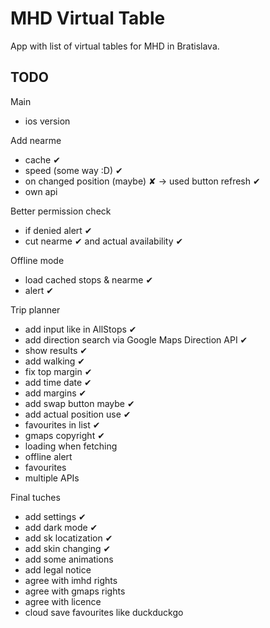 # MHD Virtual Table

App with list of virtual tables for MHD in Bratislava.

## TODO

Main
- ios version

Add nearme

- cache ✔
- speed (some way :D) ✔
- on changed position (maybe) ✘ -> used button refresh ✔
- own api

Better permission check

- if denied alert ✔
- cut nearme ✔ and actual availability ✔

Offline mode

- load cached stops & nearme ✔
- alert ✔

Trip planner

- add input like in AllStops ✔
- add direction search via Google Maps Direction API ✔
- show results ✔
- add walking ✔
- fix top margin ✔
- add time date ✔
- add margins ✔
- add swap button maybe ✔
- add actual position use ✔
- favourites in list ✔
- gmaps copyright ✔
- loading when fetching
- offline alert
- favourites
- multiple APIs

Final tuches

- add settings ✔
- add dark mode ✔
- add sk locatization ✔
- add skin changing ✔
- add some animations
- add legal notice
- agree with imhd rights
- agree with gmaps rights
- agree with licence
- cloud save favourites like duckduckgo

